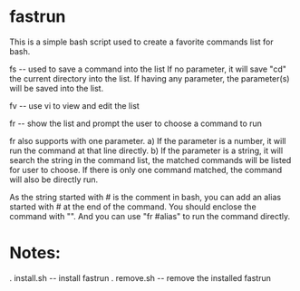 fastrun
============================

This is a simple bash script used to create a favorite commands list for bash.

fs -- used to save a command into the list
If no parameter, it will save "cd" the current directory into the list.
If having any parameter, the parameter(s) will be saved into the list.

fv -- use vi to view and edit the list

fr -- show the list and prompt the user to choose a command to run

fr also supports with one parameter. 
a) If the parameter is a number, it will run the command at that line directly.
b) If the parameter is a string, it will search the string in the command list, the matched commands will be listed for user to choose. If there is only one command matched, the command will also be directly run.
	
As the string started with # is the comment in bash, you can add an alias started with # at the end of the command. You should enclose the command with "". And you can use "fr #alias" to run the command directly.

Notes:
============================
. install.sh -- install fastrun
. remove.sh -- remove the installed fastrun
